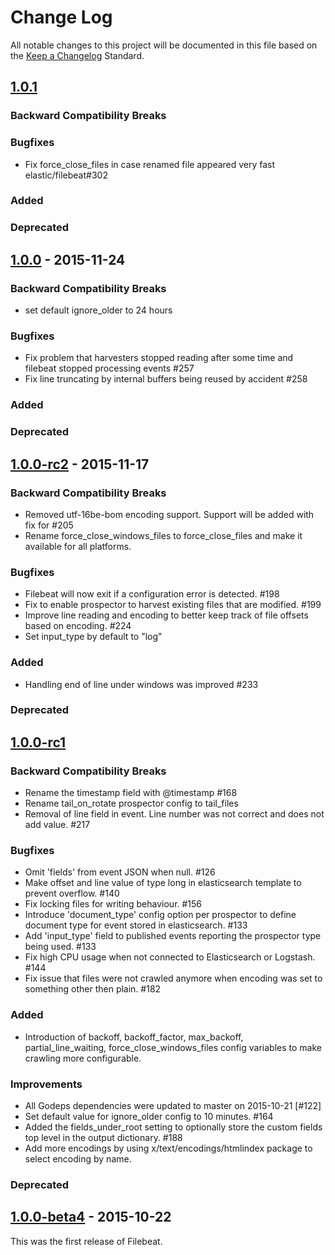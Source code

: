 # Change Log
All notable changes to this project will be documented in this file based on the
[Keep a Changelog](http://keepachangelog.com/) Standard.

## [1.0.1](https://github.com/elastic/beats/compare/1.0.0...1.0.1)

### Backward Compatibility Breaks

### Bugfixes
- Fix force_close_files in case renamed file appeared very fast elastic/filebeat#302

### Added

### Deprecated

## [1.0.0](https://github.com/elastic/filebeat/compare/1.0.0-rc2...1.0.0) - 2015-11-24

### Backward Compatibility Breaks
- set default ignore_older to 24 hours

### Bugfixes
- Fix problem that harvesters stopped reading after some time and filebeat stopped processing events #257
- Fix line truncating by internal buffers being reused by accident #258

### Added

### Deprecated

## [1.0.0-rc2](https://github.com/elastic/filebeat/compare/1.0.0-rc1...1.0.0-rc2) - 2015-11-17

### Backward Compatibility Breaks
- Removed utf-16be-bom encoding support. Support will be added with fix for #205
- Rename force_close_windows_files to force_close_files and make it available for all platforms.

### Bugfixes
- Filebeat will now exit if a configuration error is detected. #198
- Fix to enable prospector to harvest existing files that are modified. #199
- Improve line reading and encoding to better keep track of file offsets based
  on encoding. #224
- Set input_type by default to "log"

### Added
- Handling end of line under windows was improved #233

### Deprecated

## [1.0.0-rc1](https://github.com/elastic/filebeat/compare/1.0.0-beta4...1.0.0-rc1)

### Backward Compatibility Breaks
- Rename the timestamp field with @timestamp #168
- Rename tail_on_rotate prospector config to tail_files
- Removal of line field in event. Line number was not correct and does not add value. #217

### Bugfixes
- Omit 'fields' from event JSON when null. #126
- Make offset and line value of type long in elasticsearch template to prevent overflow. #140
- Fix locking files for writing behaviour. #156
- Introduce 'document_type' config option per prospector to define document type
  for event stored in elasticsearch. #133
- Add 'input_type' field to published events reporting the prospector type being used. #133
- Fix high CPU usage when not connected to Elasticsearch or Logstash. #144
- Fix issue that files were not crawled anymore when encoding was set to something other then plain. #182

### Added
- Introduction of backoff, backoff_factor, max_backoff, partial_line_waiting, force_close_windows_files
  config variables to make crawling more configurable.

### Improvements
- All Godeps dependencies were updated to master on 2015-10-21 [#122]
- Set default value for ignore_older config to 10 minutes. #164
- Added the fields_under_root setting to optionally store the custom fields top
level in the output dictionary. #188
- Add more encodings by using x/text/encodings/htmlindex package to select
  encoding by name.

### Deprecated


## [1.0.0-beta4](https://github.com/elastic/topbeat/compare/13678f4...1.0.0-beta4) - 2015-10-22
This was the first release of Filebeat.
